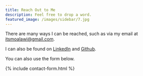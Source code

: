 ```yaml
---
title: Reach Out to Me
description: Feel free to drop a word.
featured_image: /images/sidebar/7.jpg
---
```


There are many ways I can be reached, such as via my email at [itsmoalawi@gmail.com](mailto:itsmoalawi@gmail.com?subject=Reaching%20Out%20Re%3A&body=).

I can also be found on [LinkedIn](https://www.linkedin.com/in/melalawi) and [Github](https://github.com/melalawi).

You can also use the form below.

{% include contact-form.html %}
